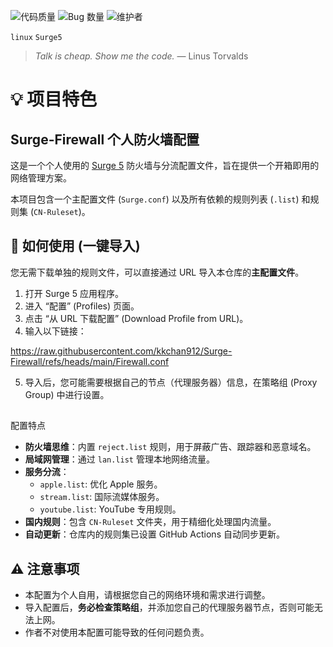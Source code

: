 ![代码质量](https://img.shields.io/badge/Code_Quality-Spaghetti-red)
![Bug 数量](https://img.shields.io/badge/Bugs_Found-Too_Many_To_Count-orange)
![维护者](https://img.shields.io/badge/Maintained_By-Coffee_and_Tears-blue)
</p>

`linux` `Surge5`
> *Talk is cheap. Show me the code.* — Linus Torvalds  

# 💡 项目特色
## Surge-Firewall 个人防火墙配置

这是一个个人使用的 [Surge 5](https://nssurge.com/) 防火墙与分流配置文件，旨在提供一个开箱即用的网络管理方案。

本项目包含一个主配置文件 (`Surge.conf`) 以及所有依赖的规则列表 (`.list`) 和规则集 (`CN-Ruleset`)。

## 🚀 如何使用 (一键导入)

您无需下载单独的规则文件，可以直接通过 URL 导入本仓库的**主配置文件**。

1.  打开 Surge 5 应用程序。
2.  进入 “配置” (Profiles) 页面。
3.  点击 “从 URL 下载配置” (Download Profile from URL)。
4.  输入以下链接：

https://raw.githubusercontent.com/kkchan912/Surge-Firewall/refs/heads/main/Firewall.conf

5.  导入后，您可能需要根据自己的节点（代理服务器）信息，在策略组 (Proxy Group) 中进行设置。

## 
配置特点

* **防火墙思维**：内置 `reject.list` 规则，用于屏蔽广告、跟踪器和恶意域名。
* **局域网管理**：通过 `lan.list` 管理本地网络流量。
* **服务分流**：
    * `apple.list`: 优化 Apple 服务。
    * `stream.list`: 国际流媒体服务。
    * `youtube.list`: YouTube 专用规则。
* **国内规则**：包含 `CN-Ruleset` 文件夹，用于精细化处理国内流量。
* **自动更新**：仓库内的规则集已设置 GitHub Actions 自动同步更新。

## ⚠️ 注意事项

* 本配置为个人自用，请根据您自己的网络环境和需求进行调整。
* 导入配置后，**务必检查策略组**，并添加您自己的代理服务器节点，否则可能无法上网。
* 作者不对使用本配置可能导致的任何问题负责。

